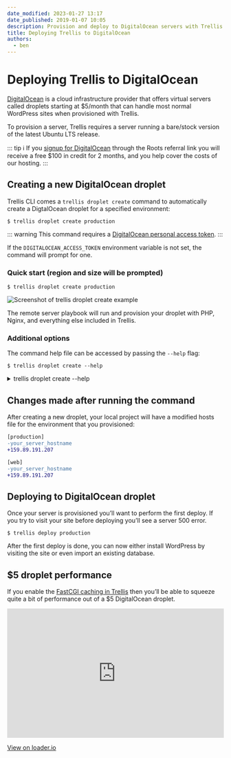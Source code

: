 ```yaml
---
date_modified: 2023-01-27 13:17
date_published: 2019-01-07 10:05
description: Provision and deploy to DigitalOcean servers with Trellis.
title: Deploying Trellis to DigitalOcean
authors:
  - ben
---
```


# Deploying Trellis to DigitalOcean

[DigitalOcean](https://roots.io/r/digitalocean) is a cloud infrastructure provider that offers virtual servers called droplets starting at $5/month that can handle most normal WordPress sites when provisioned with Trellis.

To provision a server, Trellis requires a server running a bare/stock version of the latest Ubuntu LTS release.

::: tip
ℹ️ If you [signup for DigitalOcean](https://roots.io/r/digitalocean) through the Roots referral link you will receive a free $100 in credit for 2 months, and you help cover the costs of our hosting.
::: 

## Creating a new DigitalOcean droplet

Trellis CLI comes a `trellis droplet create` command to automatically create a DigtalOcean droplet for a specified environment:

```shell
$ trellis droplet create production
```

::: warning
This command requires a [DigitalOcean personal access token](https://cloud.digitalocean.com/account/api/tokens/new).
:::

If the `DIGITALOCEAN_ACCESS_TOKEN` environment variable is not set, the command will prompt for one.

### Quick start (region and size will be prompted)

```shell
$ trellis droplet create production
```

![Screenshot of trellis droplet create example](https://cdn.roots.io/app/uploads/deploy-to-digitalocean-trellis-droplet-create.png)

The remote server playbook will run and provision your droplet with PHP, Nginx, and everything else included in Trellis.

### Additional options

The command help file can be accessed by passing the `--help` flag:

```shell
$ trellis droplet create --help
```

<details>
<summary>trellis droplet create --help</summary>

```
Usage: trellis droplet create [options] ENVIRONMENT

Creates a droplet (server) on DigitalOcean for the environment specified.

Only remote servers (for staging and production) are currently supported.
Development should be managed separately through Vagrant.

This command requires a DigitalOcean personal access token.
Link: https://cloud.digitalocean.com/account/api/tokens/new

If the DIGITALOCEAN_ACCESS_TOKEN environment variable is not set, the command
will prompt for one.

Create a production server (region and size will be prompted):

  $ trellis droplet create production

Create a 1gb server in the nyc3 region:

  $ trellis droplet create --region=nyc3 --size=s-1vcpu-1gb production

Create a 1gb server with a specific Ubuntu image:

  $ trellis droplet create --region=nyc3 --image=ubuntu-18-04-x64 --size=s-1vcpu-1gb production

Create a server but skip provisioning:

  $ trellis droplet create --skip-provision production

Arguments:
  ENVIRONMENT Name of environment (ie: production)

Options:
      --region          Region to create the server in
      --image           (default: ubuntu-20-04-x64) Server image (ie: Linux distribution)
      --size            Server size/type
      --skip-provision  Skip provision after server is created
      --ssh-key         (default: ~/.ssh/id_rsa.pub) path to SSH public key to be added on the server
  -h, --help            show this help
```

</details>

## Changes made after running the command

After creating a new droplet, your local project will have a modified hosts file for the environment that you provisioned:

```diff
[production]
-your_server_hostname
+159.89.191.207

[web]
-your_server_hostname
+159.89.191.207
```

## Deploying to DigitalOcean droplet

Once your server is provisioned you’ll want to perform the first deploy. If you try to visit your site before deploying you’ll see a server 500 error.

```shell
$ trellis deploy production
```

After the first deploy is done, you can now either install WordPress by visiting the site or even import an existing database.

## $5 droplet performance

If you enable the [FastCGI caching in Trellis](/trellis/docs/fastcgi-caching/) then you’ll be able to squeeze quite a bit of performance out of a $5 DigitalOcean droplet.

<p><iframe src="https://share.loader.io/reports/19a5726e5f296a96c431f8609dd427cd/widget/results/6ebcd76c5963361fc0acf413364709e1" frameborder="0" style="width: 100%; height: 300px;"></iframe></p>
<p><a href="http://loader.io/reports/19a5726e5f296a96c431f8609dd427cd/results/6ebcd76c5963361fc0acf413364709e1">View on loader.io</a></p>
